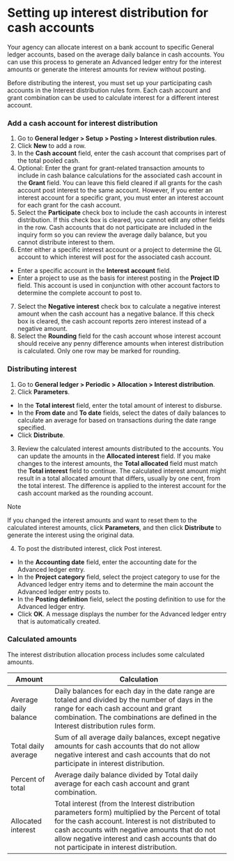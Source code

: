 # Setting up interest distribution for cash accounts

Your agency can allocate interest on a bank account to specific General ledger accounts, based on the average daily balance in cash accounts. You can use this process to generate an Advanced ledger entry for the interest amounts or generate the interest amounts for review without posting.

Before distributing the interest, you must set up your participating cash accounts in the Interest distribution rules form. Each cash account and grant combination can be used to calculate interest for a different interest account.

### Add a cash account for interest distribution

1. Go to **General ledger > Setup > Posting > Interest distribution rules**.
2. Click **New** to add a row.
3. In the **Cash account** field, enter the cash account that comprises part of the total pooled cash.
4. Optional: Enter the grant for grant-related transaction amounts to include in cash balance calculations for the associated cash account in the **Grant** field. You can leave this field cleared if all grants for the cash account post interest to the same account. However, if you enter an interest account for a specific grant, you must enter an interest account for each grant for the cash account.
5. Select the **Participate** check box to include the cash accounts in interest distribution. If this check box is cleared, you cannot edit any other fields in the row. Cash accounts that do not participate are included in the inquiry form so you can review the average daily balance, but you cannot distribute interest to them.
6. Enter either a specific interest account or a project to determine the GL account to which interest will post for the associated cash account. 
  - Enter a specific account in the **Interest account** field.
  - Enter a project to use as the basis for interest posting in the **Project ID** field. This account is used in conjunction with other account factors to determine the complete account to post to.
7. Select the **Negative interest** check box to calculate a negative interest amount when the cash account has a negative balance. If this check box is cleared, the cash account reports zero interest instead of a negative amount.
8. Select the **Rounding** field for the cash account whose interest account should receive any penny difference amounts when interest distribution is calculated. Only one row may be marked for rounding.

### Distributing interest
1. Go to **General ledger > Periodic > Allocation > Interest distribution**.
2. Click **Parameters**. 
  - In the **Total interest** field, enter the total amount of interest to disburse.
  - In the **From date** and **To date** fields, select the dates of daily balances to calculate an average for based on transactions during the date range specified.
  - Click **Distribute**.
3. Review the calculated interest amounts distributed to the accounts. You can update the amounts in the **Allocated interest** field. If you make changes to the interest amounts, the **Total allocated** field must match the **Total interest** field to continue.  The calculated interest amount might result in a total allocated amount that differs, usually by one cent, from the total interest. The difference is applied to the interest account for the cash account marked as the rounding account. 

>[!NOTE]
>If you changed the interest amounts and want to reset them to the calculated interest amounts, click **Parameters**, and then click **Distribute** to generate the interest using the original data.

4. To post the distributed interest, click Post interest. 
  - In the **Accounting date** field, enter the accounting date for the Advanced ledger entry.
  - In the **Project category** field, select the project category to use for the Advanced ledger entry items and to determine the main account the Advanced ledger entry posts to.
  - In the **Posting definition** field, select the posting definition to use for the Advanced ledger entry.
  - Click **OK**. A message displays the number for the Advanced ledger entry that is automatically created.

### Calculated amounts
The interest distribution allocation process includes some calculated amounts.

|Amount                 | Calculation |
|-----------------------|----------------------------------------------------------------------------------------------------------------------------------------------------------------------------------------------------------------------------|
| Average daily balance | Daily balances for each day in the date range are totaled and divided by the number of days in the range for each cash account and grant combination. The combinations are defined in the Interest distribution rules form.|
| Total daily average   | Sum of all average daily balances, except negative amounts for cash accounts that do not allow negative interest and cash accounts that do not participate in interest distribution.|
| Percent of total      | Average daily balance divided by Total daily average for each cash account and grant combination. |
| Allocated interest    | Total interest (from the Interest distribution parameters form) multiplied by the Percent of total for the cash account. Interest is not distributed to cash accounts with negative amounts that do not allow negative interest and cash accounts that do not participate in interest distribution. |


